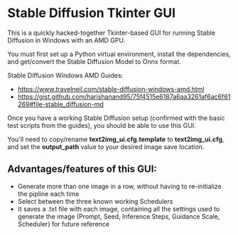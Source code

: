 # Stable Diffusion Tkinter GUI

This is a quickly hacked-together Tkinter-based GUI for running Stable Diffusion in Windows with an AMD GPU.

You must first set up a Python virtual environment, install the dependencies, and get/convert the Stable Diffusion Model to Onnx format.

Stable Diffusion Windows AMD Guides:
- https://www.travelneil.com/stable-diffusion-windows-amd.html
- https://gist.github.com/harishanand95/75f4515e6187a6aa3261af6ac6f61269#file-stable_diffusion-md

Once you have a working Stable Diffusion setup (confirmed with the basic test scripts from the guides), you should be able to use this GUI.

You'll need to copy/rename **text2img_ui.cfg.template** to **text2img_ui.cfg**, and set the **output_path** value to your desired image save location.

## Advantages/features of this GUI:
- Generate more than one image in a row, without having to re-initialize the pipline each time
- Select between the three known working Schedulers
- It saves a .txt file with each image, containing all the settings used to generate the image (Prompt, Seed, Inference Steps, Guidance Scale, Scheduler) for future reference
